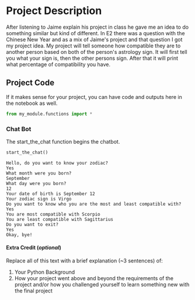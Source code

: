 # Project Description

After listening to Jaime explain his project in class he gave me an idea to do something similar but kind of different. In E2 there was a question with the Chinese New Year and as a mix of Jaime's project and that question I got my project idea. My project will tell someone how compatible they are to another person based on both of the person's astrology sign. It will first tell you what your sign is, then the other persons sign. After that it will print what percentage of compatibility you have. 



## Project Code

If it makes sense for your project, you can have code and outputs here in the notebook as well.


```python
from my_module.functions import *
```

 ### Chat Bot
The start_the_chat function begins the chatbot.



```python
start_the_chat()
```

    Hello, do you want to know your zodiac?
    Yes
    What month were you born? 
    September
    What day were you born? 
    12
    Your date of birth is September 12
    Your zodiac sign is Virgo
    Do you want to know who you are the most and least compatible with? 
    Yes
    You are most compatible with Scorpio
    You are least compatible with Sagittarius
    Do you want to exit? 
    Yes
    Okay, bye!


#### Extra Credit (*optional*)

Replace all of this text with a brief explanation (~3 sentences) of: 
1. Your Python Background
2. How your project went above and beyond the requirements of the project and/or how you challenged yourself to learn something new with the final project


```python

```

